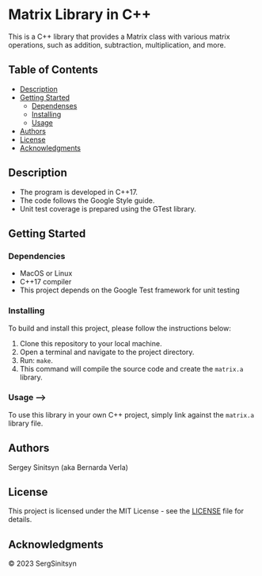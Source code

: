 # Matrix Library in C++
This is a C++ library that provides a Matrix class with various matrix operations, such as addition, subtraction, multiplication, and more.

## Table of Contents
- [Description](#description)
- [Getting Started](#getting-started)
    - [Dependenses](#dependencies)
    - [Installing](#installing)
    - [Usage](#usage)
- [Authors](#authors)
- [License](#license)
- [Acknowledgments](#acknowledgments)

## Description
- The program is developed in C++17.
- The code follows the Google Style guide.
- Unit test coverage is prepared using the GTest library.

## Getting Started

### Dependencies

- MacOS or Linux
- C++17 compiler
- This project depends on the Google Test framework for unit testing

### Installing

To build and install this project, please follow the instructions below:
1. Clone this repository to your local machine.
2. Open a terminal and navigate to the project directory.
3. Run: `make`.
4. This command will compile the source code and create the `matrix.a` library.

### Usage -->

To use this library in your own C++ project, simply link against the `matrix.a` library file.

## Authors

Sergey Sinitsyn (aka Bernarda Verla)

## License

This project is licensed under the MIT License - see the [LICENSE](LICENSE.txt) file for details.

## Acknowledgments

© 2023 SergSinitsyn
